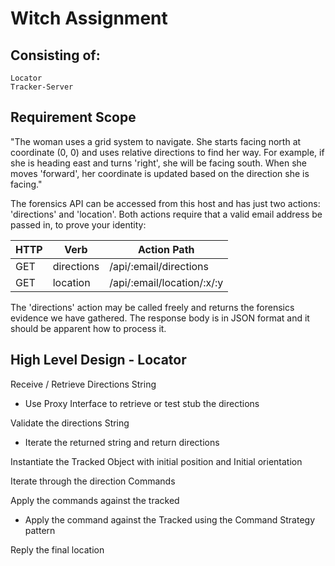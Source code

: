# Witch Assignment

## Consisting of:
    Locator
    Tracker-Server

## Requirement Scope

"The woman uses a grid system to navigate. She starts facing north at coordinate (0, 0) and uses relative directions to find her way. For example, if she is heading east and turns 'right', she will be facing south. When she moves 'forward', her coordinate is updated based on the direction she is facing."

The forensics API can be accessed from this host and has just two actions: 'directions' and 'location'. Both actions require that a valid email address be passed in, to prove your identity:

| HTTP | Verb      | 	Action Path                |
| ---- | --------- |-----------------------------|
|GET  |	directions | 	/api/:email/directions     |
|GET  |	location  | 	/api/:email/location/:x/:y |

The 'directions' action may be called freely and returns the forensics evidence we have gathered. The response body is in JSON format and it should be apparent how to process it.

## High Level Design - Locator

Receive / Retrieve Directions String
- Use Proxy Interface to retrieve or test stub the directions

Validate the directions String
- Iterate the returned string and return directions

Instantiate the Tracked Object with initial position and Initial orientation

Iterate through the direction Commands

Apply the commands against the tracked
- Apply the command against the Tracked using the Command Strategy pattern

Reply the final location

